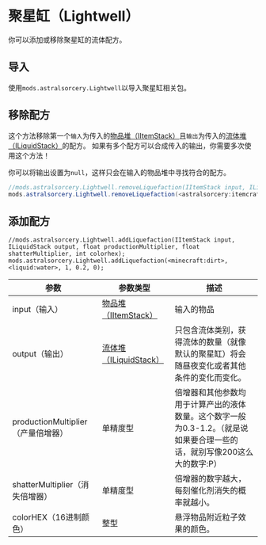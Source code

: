 # 聚星缸（Lightwell）

你可以添加或移除聚星缸的流体配方。


## 导入
使用`mods.astralsorcery.Lightwell`以导入聚星缸相关包。

## 移除配方
这个方法移除第一个`输入`为传入的[物品堆（IItemStack）](/Vanilla/Items/IItemStack/)且`输出`为传入的[流体堆（ILiquidStack）](/Vanilla/Liquids/ILiquidStack)的配方。
如果有多个配方可以合成传入的输出，你需要多次使用这个方法！

你可以将输出设置为`null`，这样只会在输入的物品堆中寻找符合的配方。

```JAVA
//mods.astralsorcery.Lightwell.removeLiquefaction(IItemStack input, ILiquidStack output);
mods.astralsorcery.Lightwell.removeLiquefaction(<astralsorcery:itemcraftingcomponent:0>, null);
```

## 添加配方
```
//mods.astralsorcery.Lightwell.addLiquefaction(IItemStack input, ILiquidStack output, float productionMultiplier, float shatterMultiplier, int colorhex);
mods.astralsorcery.Lightwell.addLiquefaction(<minecraft:dirt>, <liquid:water>, 1, 0.2, 0);
```

| 参数               | 参数类型                                      | 描述                                                                                                                                                                                      |
|-------------------|-----------------------------------------------|----------------------------------------------------------------------------------------------------------------------------------------------------------------------------------------------|
| input（输入）      | [物品堆（IItemStack）](/Vanilla/Items/IItemStack/)           | 输入的物品                                                                                                                                                                                    |
| output（输出）    | [流体堆（ILiquidStack）](/Vanilla/Liquids/ILiquidStack/)        | 只包含流体类别，获得流体的数量（就像默认的聚星缸）将会随昼夜变化或者其他条件的变化而变化。                                                                                                           |
| productionMultiplier（产量倍增器）| 单精度型                                        | 倍增器和其他参数均用于计算产出的液体数量。这个数字一般为0.3-1.2。（就是说如果要合理一些的话，就别写像200这么大的数字:P）|
| shatterMultiplier（消失倍增器）| 单精度型                                         | 倍增器的数字越大，每刻催化剂消失的概率就越小。                                                    |
| colorHEX（16进制颜色）         | 整型                                           | 悬浮物品附近粒子效果的颜色。                                                      |
